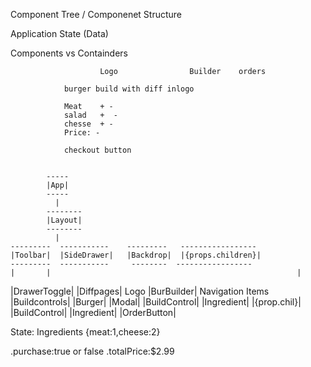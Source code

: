 Component Tree / Componenet Structure

Application State (Data)

Components vs Containders

                        Logo                Builder    orders

    			burger build with diff inlogo

    			Meat   	+ -
    			salad 	+  -
    			chesse	+ -
    			Price: -

    			checkout button


    		-----
    		|App|
    		-----
    		  |
    		--------
    		|Layout|
    		--------
    		  |
    ---------  -----------	  ---------   -----------------
    |Toolbar|  |SideDrawer|   |Backdrop|  |{props.children}|
    ---------  -----------	   --------  -----------------
    |		|														|

|DrawerToggle| |Diffpages|
Logo |BurBuilder|
Navigation Items |Buildcontrols| |Burger| |Modal|
|BuildControl| |Ingredient| |{prop.chil}|
|BuildControl| |Ingredient|
|OrderButton|

State:
Ingredients
{meat:1,cheese:2}

.purchase:true or false
.totalPrice:\$2.99
